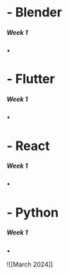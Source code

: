 # - Blender

##### *Week 1*
•


# - Flutter

##### *Week 1*
•


# - React

##### *Week 1*
• 


# - Python

##### *Week 1*
•


![[March 2024]]

